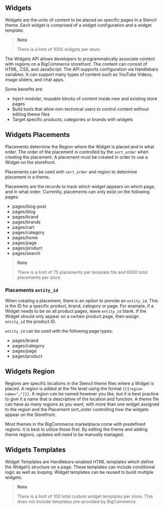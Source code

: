 ## Widgets

Widgets are the units of content to be placed on specific pages in a Stencil theme. Each widget is comprised of a widget configuration and a widget template. 

>**Note**
>
>There is a limit of 1000 widgets per store.

The Widgets API allows developers to programmatically associate content with regions on a BigCommerce storefront. The content can consist of HTML, CSS, and JavaScript. The API supports configuration via Handlebars variables. It can support many types of content such as YouTube Videos, image sliders, and chat apps.

Some benefits are:
* Inject modular, reusable blocks of content inside new and existing store pages
* Build tools that allow non-technical users to control content without editing theme files
* Target specific products, categories or brands with widgets

## Widgets Placements
Placements determine the Region where the Widget is placed and in what order. The order of the placement is controlled by the `sort_order` when creating the placement. A placement must be created in order to use a Widget on the storefront.

Placements can be used with `sort_order` and region to determine placement in a theme.

Placements are the records to track which widget appears on which page, and in what order. Currently, placements can only exist on the following pages:
* pages/blog-post
* pages/blog
* pages/brand
* pages/brands
* pages/cart
* pages/category
* pages/home
* pages/page
* pages/product
* pages/search

>**Note**
>
>There is a limit of 75 placements per template file and 6500 total placements per store.

### Placements `entity_id`
When creating a placement, there is an option to provide an `entity_id`. This is the ID for a specific product, brand, category or page. For example, if a Widget needs to be on all product pages, leave `entity_id` blank. If the Widget should only appear on a certain product page, then assign `entity_id` the product ID.

`entity_id` can be used with the following page types:
* pages/brand
* pages/category
* pages/page
* pages/product

## Widgets Region
Regions are specific locations in the Stencil theme files where a Widget is placed. A region is added at the file level using the format `{{{region name="…"}}}`. A region can be named however you like, but it is best practice to give it a name that is descriptive of the location and function. A theme file can have as many regions as you want, with more than one widget assigned to the region and the Placement sort_order controlling how the widgets appear on the Storefront.

Most themes in the BigCommerce marketplace come with predefined regions. It is best to utilize those first. By editing the theme and adding theme regions, updates will need to be manually managed.

## Widgets Templates
Widget Templates are Handlebars-enabled HTML templates which define the Widget’s structure on a page. These templates can include conditional logic as well as looping. Widget templates can be reused to build multiple widgets.

>**Note**
>
>There is a limit of 100 total custom widget templates per store. This does not include templates pre-provided by BigCommerce.
